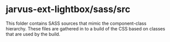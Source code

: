 # jarvus-ext-lightbox/sass/src

This folder contains SASS sources that mimic the component-class hierarchy. These files
are gathered in to a build of the CSS based on classes that are used by the build.
